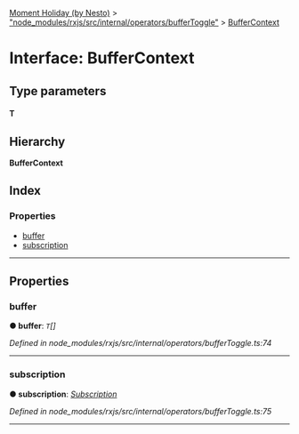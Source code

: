 [Moment Holiday (by Nesto)](../README.md) > ["node_modules/rxjs/src/internal/operators/bufferToggle"](../modules/_node_modules_rxjs_src_internal_operators_buffertoggle_.md) > [BufferContext](../interfaces/_node_modules_rxjs_src_internal_operators_buffertoggle_.buffercontext.md)

# Interface: BufferContext

## Type parameters
#### T 
## Hierarchy

**BufferContext**

## Index

### Properties

* [buffer](_node_modules_rxjs_src_internal_operators_buffertoggle_.buffercontext.md#buffer)
* [subscription](_node_modules_rxjs_src_internal_operators_buffertoggle_.buffercontext.md#subscription)

---

## Properties

<a id="buffer"></a>

###  buffer

**● buffer**: *`T`[]*

*Defined in node_modules/rxjs/src/internal/operators/bufferToggle.ts:74*

___
<a id="subscription"></a>

###  subscription

**● subscription**: *[Subscription](../classes/_node_modules_rxjs_src_internal_subscription_.subscription.md)*

*Defined in node_modules/rxjs/src/internal/operators/bufferToggle.ts:75*

___


